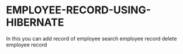 # EMPLOYEE-RECORD-USING-HIBERNATE
In this you can add record of employee 
search employee record
delete employee record
